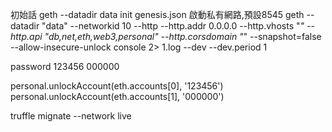 初始話
geth  --datadir data init genesis.json 
啟動私有網路,預設8545
geth --datadir "data" --networkid 10 --http --http.addr 0.0.0.0 --http.vhosts "*" --http.api "db,net,eth,web3,personal" --http.corsdomain "*" --snapshot=false --allow-insecure-unlock console 2> 1.log --dev --dev.period 1

password 
123456
000000

personal.unlockAccount(eth.accounts[0], '123456')
personal.unlockAccount(eth.accounts[1], '000000')


truffle mignate --network live
